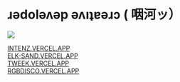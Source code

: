 # ɹǝdolǝʌǝp ǝʌıʇɐǝɹɔ ( 咽河ッ）

![](https://komarev.com/ghpvc/?username=nielsreijnders)

[INTENZ.VERCEL.APP](https://intenz.vercel.app) <br />
[ELK-SAND.VERCEL.APP](https://elk-sand.vercel.app) <br />
[TWEEK.VERCEL.APP](https://tweek.vercel.app) <br />
[RGBDISCO.VERCEL.APP](https://rgbdisco.vercel.app) <br />



